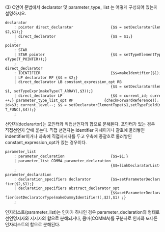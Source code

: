 (3) C언어 문법에서 declarator 및 parameter_type_ list 는 어떻게 구성되어 있는지 설명하시오. 

```yacc
declarator
    : pointer direct_declarator                 {$$ = setDeclaratorElementType(
$2,$1);}
    | direct_declarator                         {$$ = $1;}
    ;
pointer
    : STAR
    | STAR pointer                              {$$ = setTypeElementType($2,mak
eType(T_POINTER));}
    ;
direct_declarator
    : IDENTIFIER                                {$$=makeIdentifier($1);}
    | LP declarator RP {$$ = $2;}
    | direct_declarator LB constant_expression_opt RB
                                                {$$ = setDeclaratorElementType(
$1, setTypeExpr(makeType(T_ARRAY),$3));}
    | direct_declarator LP                      {$$ = current_id; current_level
++;} parameter_type_list_opt RP              {checkForwardReference(); current_
id=$3; current_level--; $$ = setDeclaratorElementType($1,setTypeField(makeType(
T_FUNC),$4));}
    ;
```

선언자(declarartor)는 포인터와 직접선언자의 합으로 분해된다. 포인터가 있는 경우 직접선언자 앞에 붙는다. 직접 선언자는 identifier 자체이거나 괄호에 둘러쌓인 indentifier이거나 좌측에 직접지시자를 두고 우측에 중괄호로 둘러쌓인 constant_expression_opt가 있는 경우이다.

```yacc
parameter_list
    : parameter_declaration                     {$$=$1;}
    | parameter_list COMMA parameter_declaration
                                                {$$=linkDeclaratorList($1,$3);}
    ;
parameter_declaration
    : declaration_specifiers declarator         {$$=setParameterDeclaratorSpeci
fier($2,$1);}
    | declaration_specifiers abstract_declarator_opt
                                                {$$=setParameterDeclaratorSpeci
fier(setDeclaratorType(makeDummyIdentifier(),$2),$1) ;}
    ;

```

인자리스트(parameter_list)는 인자가 하나인 경우 parameter_declaration의 형태로 선언명시자와 지시자의 합으로 분해되거나, 콤마(COMMA)를 구분자로 인자와 또다른 인자리스트의 합으로 분해된다.
